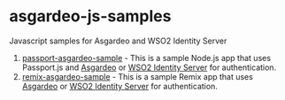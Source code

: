 # asgardeo-js-samples

Javascript samples for Asgardeo and WSO2 Identity Server

1. [passport-asgardeo-sample](https://github.com/asgardeo-samples/asgardeo-js-samples/tree/main/passport-asgardeo-sample) - This is a sample Node.js app that uses Passport.js and [Asgardeo](https://wso2.com/asgardeo/) or [WSO2 Identity Server](https://wso2.com/identity-server/) for authentication.
2. [remix-asgardeo-sample](https://github.com/asgardeo-samples/asgardeo-js-samples/tree/main/remix-asgardeo-sample) - This is a sample Remix app that uses [Asgardeo](https://wso2.com/asgardeo/) or [WSO2 Identity Server](https://wso2.com/identity-server/) for authentication.
